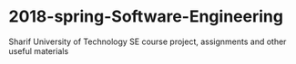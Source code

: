 # 2018-spring-Software-Engineering
Sharif University of Technology SE course project, assignments and other useful materials
